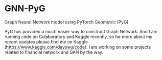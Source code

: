 # GNN-PyG
Graph Neural Network model using PyTorch Geometric (PyG)

PyG has provided a much easier way to construct Graph Network. And I am running code on Colaboratory and Kaggle recently, so for more about my recent updates please find me on Kaggle (https://www.kaggle.com/dayuwu/code). I am working on some projects related to financial network and GAN by the way.

